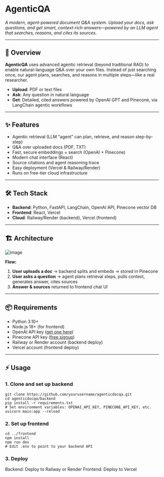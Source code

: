 # AgenticQA

*A modern, agent-powered document Q&A system. Upload your docs, ask questions, and get smart, context-rich answers—powered by an LLM agent that searches, reasons, and cites its sources.*

---

## 🚀 Overview

**AgenticQA** uses advanced agentic retrieval (beyond traditional RAG) to enable natural-language Q&A over your own files. Instead of just searching once, our agent plans, searches, and reasons in multiple steps—like a real researcher.

- **Upload**: PDF or text files  
- **Ask**: Any question in natural language  
- **Get**: Detailed, cited answers powered by OpenAI GPT and Pinecone, via LangChain agentic workflows

---

## ✨ Features

- Agentic retrieval (LLM “agent” can plan, retrieve, and reason step-by-step)
- Q&A over uploaded docs (PDF, TXT)
- Fast, secure embeddings + search (OpenAI + Pinecone)
- Modern chat interface (React)
- Source citations and agent reasoning trace
- Easy deployment (Vercel & Railway/Render)
- Runs on free-tier cloud infrastructure

---

## 🛠️ Tech Stack

- **Backend**: Python, FastAPI, LangChain, OpenAI API, Pinecone vector DB  
- **Frontend**: React, Vercel  
- **Cloud**: Railway/Render (backend), Vercel (frontend)

---

## 🏗️ Architecture
![image](https://github.com/user-attachments/assets/5ddb6149-a73a-4607-9f60-985b52d44e1c)

**Flow:**
1. **User uploads a doc** → backend splits and embeds → stored in Pinecone
2. **User asks a question** → agent plans retrieval steps, pulls context, generates answer, cites sources
3. **Answer & sources** returned to frontend chat UI

---

## 📦 Requirements

- Python 3.10+
- Node.js 18+ (for frontend)
- OpenAI API key ([get one here](https://platform.openai.com/signup))
- Pinecone API key ([free signup](https://www.pinecone.io/start/))
- Railway or Render account (backend deploy)
- Vercel account (frontend deploy)

---

## ⚡ Usage

### 1. Clone and set up backend

```
git clone https://github.com/yourusername/agenticdocqa.git
cd agenticdocqa/backend
pip install -r requirements.txt
# Set environment variables: OPENAI_API_KEY, PINECONE_API_KEY, etc.
uvicorn main:app --reload
```

### 2. Set up frontend
```
cd ../frontend
npm install
npm run dev
# Edit .env to point to your backend API
```

### 3. Deploy
Backend: Deploy to Railway or Render
Frontend: Deploy to Vercel
